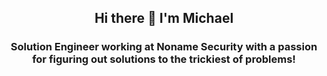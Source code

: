 <h2 align="center">
  Hi there 👋 I'm Michael
</h2>

<h3 align="center">
  Solution Engineer working at Noname Security with a passion for figuring out solutions to the trickiest of problems!
</h3>
